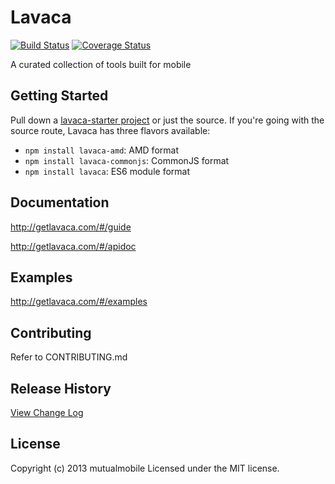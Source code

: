 # Lavaca

[![Build Status](https://travis-ci.org/mutualmobile/lavaca.svg?branch=dev)](https://travis-ci.org/mutualmobile/lavaca)
[![Coverage Status](https://coveralls.io/repos/github/mutualmobile/lavaca/badge.svg?branch=dev)](https://coveralls.io/github/mutualmobile/lavaca?branch=dev)

A curated collection of tools built for mobile

## Getting Started

Pull down a [lavaca-starter
project](https://github.com/mutualmobile/lavaca-starter) or just the source. If
you're going with the source route, Lavaca has three flavors available:

- `npm install lavaca-amd`: AMD format
- `npm install lavaca-commonjs`: CommonJS format
- `npm install lavaca`: ES6 module format

## Documentation
<http://getlavaca.com/#/guide>

<http://getlavaca.com/#/apidoc>

## Examples
<http://getlavaca.com/#/examples>

## Contributing
Refer to CONTRIBUTING.md

## Release History
[View Change Log](https://github.com/mutualmobile/lavaca/blob/master/CHANGELOG.md)

## License
Copyright (c) 2013 mutualmobile
Licensed under the MIT license.
